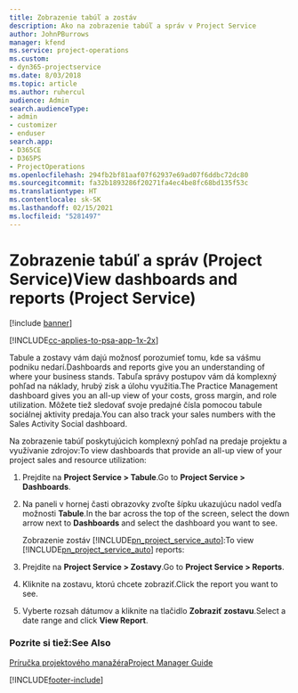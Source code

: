 ```yaml
---
title: Zobrazenie tabúľ a zostáv
description: Ako na zobrazenie tabúľ a správ v Project Service
author: JohnPBurrows
manager: kfend
ms.service: project-operations
ms.custom:
- dyn365-projectservice
ms.date: 8/03/2018
ms.topic: article
ms.author: ruhercul
audience: Admin
search.audienceType:
- admin
- customizer
- enduser
search.app:
- D365CE
- D365PS
- ProjectOperations
ms.openlocfilehash: 294fb2bf81aaf07f62937e69ad07f6ddbc72dc80
ms.sourcegitcommit: fa32b1893286f20271fa4ec4be8fc68bd135f53c
ms.translationtype: HT
ms.contentlocale: sk-SK
ms.lasthandoff: 02/15/2021
ms.locfileid: "5281497"
---
```

# <a name="view-dashboards-and-reports-project-service"></a><span data-ttu-id="6bdc6-103">Zobrazenie tabúľ a správ (Project Service)</span><span class="sxs-lookup"><span data-stu-id="6bdc6-103">View dashboards and reports (Project Service)</span></span>

[!include [banner](../includes/psa-now-project-operations.md)]

[!INCLUDE[cc-applies-to-psa-app-1x-2x](../includes/cc-applies-to-psa-app-1x-2x.md)]

<span data-ttu-id="6bdc6-104">Tabule a zostavy vám dajú možnosť porozumieť tomu, kde sa vášmu podniku nedarí.</span><span class="sxs-lookup"><span data-stu-id="6bdc6-104">Dashboards and reports give you an understanding of where your business stands.</span></span> <span data-ttu-id="6bdc6-105">Tabuľa správy postupov vám dá komplexný pohľad na náklady, hrubý zisk a úlohu využitia.</span><span class="sxs-lookup"><span data-stu-id="6bdc6-105">The Practice Management dashboard gives you an all-up view of your costs, gross margin, and role utilization.</span></span> <span data-ttu-id="6bdc6-106">Môžete tiež sledovať svoje predajné čísla pomocou tabule sociálnej aktivity predaja.</span><span class="sxs-lookup"><span data-stu-id="6bdc6-106">You can also track your sales numbers with the Sales Activity Social dashboard.</span></span>  
  
 <span data-ttu-id="6bdc6-107">Na zobrazenie tabúľ poskytujúcich komplexný pohľad na predaje projektu a využívanie zdrojov:</span><span class="sxs-lookup"><span data-stu-id="6bdc6-107">To view dashboards that provide an all-up view of your project sales and resource utilization:</span></span>  
  
1. <span data-ttu-id="6bdc6-108">Prejdite na **Project Service > Tabule**.</span><span class="sxs-lookup"><span data-stu-id="6bdc6-108">Go to **Project Service > Dashboards**.</span></span>  
  
2. <span data-ttu-id="6bdc6-109">Na paneli v hornej časti obrazovky zvoľte šípku ukazujúcu nadol vedľa možnosti **Tabule**.</span><span class="sxs-lookup"><span data-stu-id="6bdc6-109">In the bar across the top of the screen, select the down arrow next to **Dashboards** and select the dashboard you want to see.</span></span>  
  
   <span data-ttu-id="6bdc6-110">Zobrazenie zostáv [!INCLUDE[pn_project_service_auto](../includes/pn-project-service-auto.md)]:</span><span class="sxs-lookup"><span data-stu-id="6bdc6-110">To view [!INCLUDE[pn_project_service_auto](../includes/pn-project-service-auto.md)] reports:</span></span>  
  
3. <span data-ttu-id="6bdc6-111">Prejdite na **Project Service > Zostavy**.</span><span class="sxs-lookup"><span data-stu-id="6bdc6-111">Go to **Project Service > Reports**.</span></span>  
  
4. <span data-ttu-id="6bdc6-112">Kliknite na zostavu, ktorú chcete zobraziť.</span><span class="sxs-lookup"><span data-stu-id="6bdc6-112">Click the report you want to see.</span></span>  
  
5. <span data-ttu-id="6bdc6-113">Vyberte rozsah dátumov a kliknite na tlačidlo **Zobraziť zostavu**.</span><span class="sxs-lookup"><span data-stu-id="6bdc6-113">Select a date range and click **View Report**.</span></span>  
  
### <a name="see-also"></a><span data-ttu-id="6bdc6-114">Pozrite si tiež:</span><span class="sxs-lookup"><span data-stu-id="6bdc6-114">See Also</span></span>  
 [<span data-ttu-id="6bdc6-115">Príručka projektového manažéra</span><span class="sxs-lookup"><span data-stu-id="6bdc6-115">Project Manager Guide</span></span>](../psa/project-manager-guide.md)


[!INCLUDE[footer-include](../includes/footer-banner.md)]
